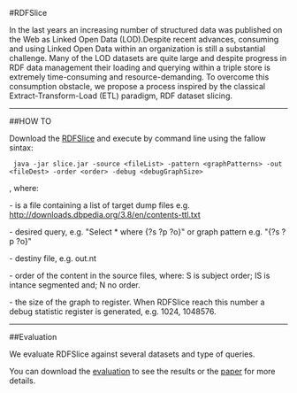 #RDFSlice

In the last years an increasing number of structured data was published on the Web as Linked Open Data (LOD).Despite recent advances, consuming and using Linked Open Data within an organization is still a substantial challenge. Many of the LOD datasets are quite large and despite progress in RDF data management their loading and querying within a triple store is extremely time-consuming and resource-demanding. To overcome this consumption obstacle, we propose a process inspired by the classical Extract-Transform-Load (ETL) paradigm, RDF dataset slicing.

- - -
##HOW TO

Download the [RDFSlice](https://bitbucket.org/emarx/rdfslice/downloads/slice.jar) and execute by command line using the fallow sintax: 

     java -jar slice.jar -source <fileList> -pattern <graphPatterns> -out <fileDest> -order <order> -debug <debugGraphSize>
	 
, where:

<fileList>       - is a file containing a list of target dump files e.g. http://downloads.dbpedia.org/3.8/en/contents-ttl.txt

<graphPatterns>  - desired query, e.g. "Select * where {?s ?p ?o}" or graph pattern e.g. "{?s ?p ?o}"

<fileDest>       - destiny file, e.g. out.nt

<order>          - order of the content in the source files, where: S is subject order; IS is intance segmented and; N no order.

<debugGraphSize> - the size of the graph to register. When RDFSlice reach this number a debug statistic register is generated, e.g. 1024, 1048576.

- - -
##Evaluation

We evaluate RDFSlice against several datasets and type of queries.

You can download the [evaluation](https://bitbucket.org/emarx/rdfslice/downloads/evaluation.rar) to see the results or the [paper](https://bitbucket.org/emarx/rdfslice/downloads/slice_v1.2.pdf) for more details.

